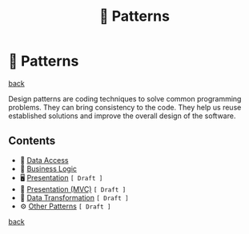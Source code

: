 ﻿---
title: "🧶 Patterns"
description: "Design patterns are coding techniques to solve common programming problems. They can bring consistency to the code. They help us reuse established solutions and improve the overall design of the software."
image: "/images/patterns-page.png"
keywords:
  - patterns
  - design patterns
  - data access
  - business logic
  - presentation
  - mvc
  - data transformation
  - platform independent
  - platform independence
  - c#
  - .net
  - coding
  - programming
  - software engineering
  - software development
  - software design
  - software architecture
  - layered architecture
  - computers
---

🧶 Patterns
===========

[back](..)

Design patterns are coding techniques to solve common programming problems. They can bring consistency to the code. They help us reuse established solutions and improve the overall design of the software.

Contents
--------

- 💽 [Data Access](data-access.md)
- 🤖 [Business Logic](business-logic.md)
- 🖥️ [Presentation](presentation.md) `[ Draft ]`
- 🧩 [Presentation (MVC)](presentation-mvc.md) `[ Draft ]`
- 🐛 [Data Transformation](data-transformation.md) `[ Draft ]`
- ⚙️ [Other Patterns](other.md) `[ Draft ]`

[back](..)
